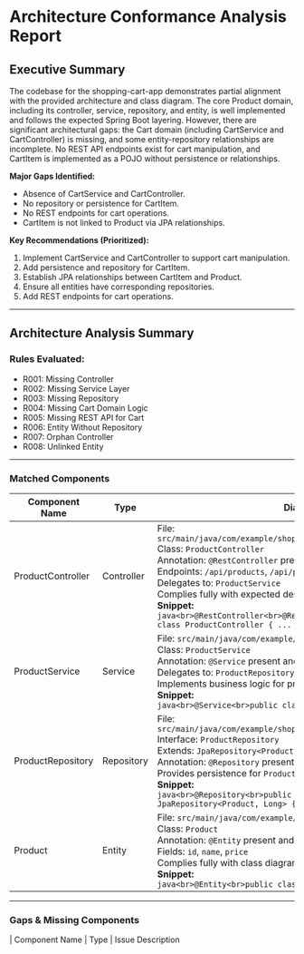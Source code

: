 # Architecture Conformance Analysis Report

## Executive Summary

The codebase for the shopping-cart-app demonstrates partial alignment with the provided architecture and class diagram. The core Product domain, including its controller, service, repository, and entity, is well implemented and follows the expected Spring Boot layering. However, there are significant architectural gaps: the Cart domain (including CartService and CartController) is missing, and some entity-repository relationships are incomplete. No REST API endpoints exist for cart manipulation, and CartItem is implemented as a POJO without persistence or relationships.

**Major Gaps Identified:**
- Absence of CartService and CartController.
- No repository or persistence for CartItem.
- No REST endpoints for cart operations.
- CartItem is not linked to Product via JPA relationships.

**Key Recommendations (Prioritized):**
1. Implement CartService and CartController to support cart manipulation.
2. Add persistence and repository for CartItem.
3. Establish JPA relationships between CartItem and Product.
4. Ensure all entities have corresponding repositories.
5. Add REST endpoints for cart operations.

---

## Architecture Analysis Summary

### Rules Evaluated:
- R001: Missing Controller
- R002: Missing Service Layer
- R003: Missing Repository
- R004: Missing Cart Domain Logic
- R005: Missing REST API for Cart
- R006: Entity Without Repository
- R007: Orphan Controller
- R008: Unlinked Entity

---

### Matched Components

| Component Name         | Type         | Diagnostic Details                                                                                                                                                                                                                                                                                                                                                                                                                                                                                                                                                                                                 | Related Rule(s) |
|-----------------------|--------------|---------------------------------------------------------------------------------------------------------------------------------------------------------------------------------------------------------------------------------------------------------------------------------------------------------------------------------------------------------------------------------------------------------------------------------------------------------------------------------------------------------------------------------------------------------------------------------------------------------------------|-----------------|
| ProductController     | Controller   | File: `src/main/java/com/example/shoppingcart/controller/ProductController.java`<br>Class: `ProductController`<br>Annotation: `@RestController` present and correct<br>Endpoints: `/api/products`, `/api/products/{id}`<br>Delegates to: `ProductService`<br>Complies fully with expected design. <br>**Snippet:**<br>```java<br>@RestController<br>@RequestMapping("/api/products")<br>public class ProductController { ... }<br>``` | R001, R007      |
| ProductService        | Service      | File: `src/main/java/com/example/shoppingcart/service/ProductService.java`<br>Class: `ProductService`<br>Annotation: `@Service` present and correct<br>Delegates to: `ProductRepository`<br>Implements business logic for products.<br>**Snippet:**<br>```java<br>@Service<br>public class ProductService { ... }<br>```                                                                                                                               | R002            |
| ProductRepository     | Repository   | File: `src/main/java/com/example/shoppingcart/repository/ProductRepository.java`<br>Interface: `ProductRepository`<br>Extends: `JpaRepository<Product, Long>`<br>Annotation: `@Repository` present<br>Provides persistence for `Product`.<br>**Snippet:**<br>```java<br>@Repository<br>public interface ProductRepository extends JpaRepository<Product, Long> { }<br>```                                                                                 | R003, R006      |
| Product              | Entity       | File: `src/main/java/com/example/shoppingcart/model/Product.java`<br>Class: `Product`<br>Annotation: `@Entity` present and correct<br>Fields: `id`, `name`, `price`<br>Complies fully with class diagram.<br>**Snippet:**<br>```java<br>@Entity<br>public class Product { ... }<br>```                                                                                                                                         | R006            |

---

### Gaps & Missing Components

| Component Name     | Type         | Issue Description